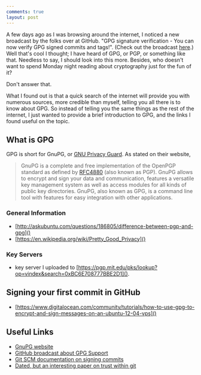 ```yaml
---
comments: true
layout: post
---
```


A few days ago as I was browsing around the internet, I noticed a new broadcast by the folks over at GitHub. "GPG signature verification - You can now verify GPG signed commits and tags!". (Check out the broadcast [here](https://github.com/blog/2144-gpg-signature-verification).) Well that's cool I thought; I have heard of GPG, or PGP, or something like that. Needless to say, I should look into this more. Besides, who doesn't want to spend Monday night reading about cryptography just for the fun of it?
<!--more-->
Don't answer that.

What I found out is that a quick search of the internet will provide you with numerous sources, more credible than myself, telling you all there is to know about GPG. So instead of telling you the same things as the rest of the internet, I just wanted to provide a brief introduction to GPG, and the links I found useful on the topic.

## What is GPG

GPG is short for GnuPG, or [GNU Privacy Guard](https://www.gnupg.org/). As stated on their website,
> GnuPG is a complete and free implementation of the OpenPGP standard as defined by [RFC4880](https://tools.ietf.org/html/rfc4880) (also known as PGP). GnuPG allows to encrypt and sign your data and communication, features a versatile key management system as well as access modules for all kinds of public key directories. GnuPG, also known as GPG, is a command line tool with features for easy integration with other applications.

### General Information
  * [http://askubuntu.com/questions/186805/difference-between-pgp-and-gpg]()
  * [https://en.wikipedia.org/wiki/Pretty_Good_Privacy]()

### Key Servers
  * key server I uploaded to [https://pgp.mit.edu/pks/lookup?op=vindex&search=0xBC6E708777BBE2D1]().

## Signing your first commit in GitHub
   * [https://www.digitalocean.com/community/tutorials/how-to-use-gpg-to-encrypt-and-sign-messages-on-an-ubuntu-12-04-vps]()


## Useful Links
 * [GnuPG website](https://www.gnupg.org/)
 * [GitHub broadcast about GPG Support](https://github.com/blog/2144-gpg-signature-verification)
 * [Git SCM documentation on signing commits](https://git-scm.com/book/en/v2/Git-Tools-Signing-Your-Work)
 * [Dated, but an interesting paper on trust within git](https://mikegerwitz.com/papers/git-horror-story)
